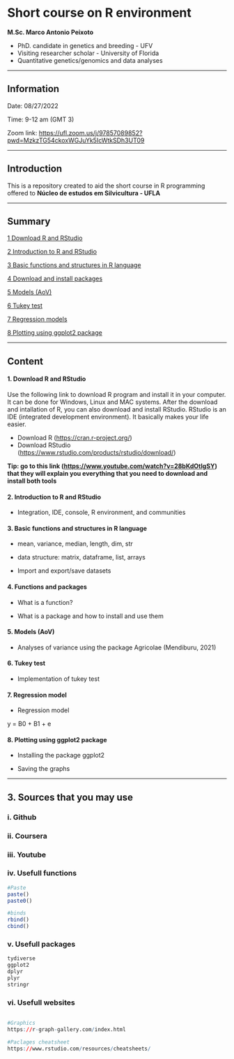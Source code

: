# Short course on R environment

**M.Sc. Marco Antonio Peixoto**
- PhD. candidate in genetics and breeding - UFV
- Visiting researcher scholar - University of Florida  
- Quantitative genetics/genomics and data analyses

---

## Information

Date: 08/27/2022 

Time: 9-12 am (GMT 3) 

Zoom link:  https://ufl.zoom.us/j/97857089852?pwd=MzkzTG54ckoxWGJuYk5IcWtkSDh3UT09


---
## Introduction

This is a repository created to aid the short course in R programming offered to **Núcleo de estudos em Silvicultura - UFLA**

---
## Summary

[1 Download R and RStudio](#pt1)

[2 Introduction to R and RStudio](#pt2)

[3 Basic functions and structures in R language](#pt3)

[4 Download and install packages](#pt4)

[5 Models (AoV)](#pt5)

[6 Tukey test](#pt6)

[7 Regression models](#pt7)

[8 Plotting using ggplot2 package](#pt8)


---
## Content

<div id="pt1" />

#### 1. Download R and RStudio

Use the following link to download R program and install it in your computer. It can be done for Windows, Linux and MAC systems. After the download and intallation of R, you can also download and install RStudio. RStudio is an IDE (integrated development environment). It basically makes your life easier.

- Download R (https://cran.r-project.org/) 
- Download RStudio (https://www.rstudio.com/products/rstudio/download/)


**Tip: go to this link (https://www.youtube.com/watch?v=28bKdOtIgSY) that they will explain you everything that you need to download and install both tools**

<div id="pt2" />

#### 2. Introduction to R and RStudio

- Integration, IDE, console, R environment, and communities

<div id="pt3" />

#### 3. Basic functions and structures in R language 

- mean, variance, median, length, dim, str

<!--
```r
data = rnorm(100,100,20)

mean(data)

var(data)

median(data)

length(data)

#dim(data)

str(data)

```

-->

- data structure: matrix, dataframe, list, arrays

<!--
Vector

```r

V1 = c(1:15)

V1[1]

```

Matrix


```r
M1 = matrix(V1, nrow = 5,ncol = 3)

M1[1,3]

```

Arrays

```r
V2 = c(16:30)
M2 = matrix(V2,ncol=3,nrow=5)

A1 = array(c(M1,M2), dim=c(3,5,2))

```


Data frame

```r
df1 = data.frame(id=c(rep(c(1,2,3,4,5),2)),
                  Var1=c(rnorm(10,10,1)),
                  Var2=c(runif(10,2,5)),
                  Var3=c(rep(c("a","b"),5)))

str(df1)

```

List 

```r
L1=list()

L1[[1]] = c(1,2,5,6,4,5,4,9)

L1[[2]] = c(54,28,68,45,75,98,74,68,45,45,"u","t","d",3,"x",6)

L1[[3]] = c(rnorm(18, 2,0.7))

str(L1)

```

-->

- Import and export/save datasets

<!--
Where is your main directory

```r
getwd() #Your currently directory

setwd("C:/folder/folder/") #Your path

```

Reading your data

```r
#reading your data
df0 = read.table("data/EX_DATA.txt",h=T)#reading your data

df = df0

head(df)
dim(df)
tail(df)

#Modifying
df$YLD = df$YLD/sqrt(df$YLD) #Modifing

#saving the output

write.table(df, file = "data/myoutput.txt") #saving the output

```

<div id="pt4" />
-->

#### 4. Functions and packages

- What is a function?

<!--
Lets creat a mean function

```r
dat_mean = c(1:5)

#Mean R (1)
mean(dat_mean)

#Mean (2) = soma(dat_mean)/n(dat_mean)
(1+2+3+4+5)/5

#Mean (3)
sum(dat_mean)/length(dat_mean)

#Function
media = function(x){
  y = sum(x)
  y2 = length(x)
  
  y3 = y/y2

  return(y3)  
}

#Generate a new dataset
x = rnorm(20, 10, 2)

#our function
media(x=dat_mean)

#R function
mean(dat_mean)

```
-->

- What is a package and how to install and use them

<!--
```r
install.packages("devtools") #Using install

require(devtools) #Call the package

```

- CRAN and Github

```r

devtools::install_github("adriancorrendo/metrica")

```
-->

<div id="pt5" />

#### 5. Models (AoV)

- Analyses of variance using the package Agricolae (Mendiburu, 2021)

<!--
Install the package and load it

```r
install.packages("agricolae")

require(agricolae)

```

Runing the model and outputs

```r
# Model for ANOVA: y = u + block + gen + error 
mod = aov(YLD ~ NAME + BLOCK,
          data = df)

#summary
anova(mod)
summary.aov(mod)


#Mean
cv.model(mod)


#Plot for residuals
plot(mod)


```
-->

<div id="pt6" />

#### 6. Tukey test

- Implementation of tukey test

<!--
```r
###>>>>---- 2. Model
mod = aov(YLD ~ NAME + BLOCK,df)

##Residual

res = df.residual(mod)

## LSD
LSD.test(mod,"NAME",console = TRUE)

## Tukey
#HSD tukey = honestly significant differences

HSD.test(mod,"NAME",group = FALSE, console = TRUE)

```
-->

<div id="pt6" />

#### 7. Regression model

- Regression model

y = B0 + B1 + e

<!--

Using function lm


```r
#Regression

# y = Xb + e

#lm(target trait ~ predicted trait)

reg = lm(df$YLD ~ df$NAME)

#Plot
plot(reg)

```
-->

<div id="pt7" />

#### 8. Plotting using **ggplot2** package

- Installing the package ggplot2

<!--

```r
install.packages("ggplot2")

require(ggplot2)

``` 
- Organizing the dataset
- Using ggplot2
```r
ggplot(data, aes(x_, y_)) + #first line you should specify the data and x/y axes. 
  geom_point()              #Insert the type of graph that you want 

```

- Types of graphs: boxplot, density, histogram, point


Point

```r
ggplot(df, aes(YLD, HT)) + 
  geom_point() 


```

Density

```r
ggplot(df, aes(YLD)) + 
  geom_density(fill="#69b3a2", 
               color="#e9ecef", 
               alpha=0.8) 

```



Histogram

```r
p = ggplot(df, aes(HT)) + 
  geom_histogram(color = "blue",
                 fill = "blue") 
 

p

```


Boxplot

```r
df$RANGE = df$RANGE %>% as.factor 

ggplot(df, aes(RANGE, YLD)) + 
  geom_boxplot(fill = "blue") +
  theme(
    
  )

```

-->



- Saving the graphs

<!--
```r

#saving (We can save several formats, like .tiff, .png, .jpeg or even .pdf)

tiff("filename.tiff", width = 16, height = 8, units = 'in', res = 300)
plot
dev.off()

```
-->

<div id="pt8" />

---
## 3. Sources that you may use

### i. Github

### ii. Coursera

### iii. Youtube

### iv. Usefull functions

```r
#Paste
paste()
paste0()

#binds
rbind()
cbind()

```

### v. Usefull packages

```r
tydiverse
ggplot2
dplyr
plyr
stringr

```

### vi. Usefull websites

```r

#Graphics
https://r-graph-gallery.com/index.html

#Paclages cheatsheet
https://www.rstudio.com/resources/cheatsheets/


```
